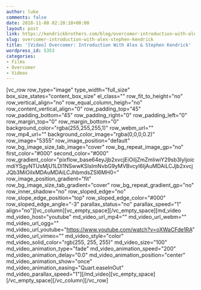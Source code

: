 ```yaml
---
author: luke
comments: false
date: 2018-11-08 02:20:18+00:00
layout: post
link: https://kendrickbrothers.com/blog/overcomer-introduction-with-alex-stephen-kendrick/
slug: overcomer-introduction-with-alex-stephen-kendrick
title: '[Video] Overcomer: Introduction With Alex & Stephen Kendrick'
wordpress_id: 5353
categories:
- Films
- Overcomer
- Videos
---
```


[vc_row row_type="image" type_width="full_size" box_size_states="content_box_size" el_class="" row_fit_to_height="no" row_vertical_align="no" row_equal_column_heigh="no" row_content_vertical_align="0" row_padding_top="45" row_padding_bottom="45" row_padding_right="0" row_padding_left="0" row_margin_top="0" row_margin_bottom="0" background_color="rgba(255,255,255,1)" row_webm_url="" row_mp4_url="" background_color_image="rgba(0,0,0,0.2)" row_image="5355" row_image_position="default" row_bg_image_size_tab_image="cover" row_bg_repeat_image_gp="no" first_color="#000" second_color="#000" row_gradient_color="pixflow_base64eyJjb2xvcjEiOiIjZmZmIiwiY29sb3IyIjoicmdiYSgyNTUsMjU1LDI1NSwwKSIsImNvbG9yMVBvcyI6IjAuMDAiLCJjb2xvcjJQb3MiOiIxMDAuMDAiLCJhbmdsZSI6MH0=" row_image_position_gradient="fit" row_bg_image_size_tab_gradient="cover" row_bg_repeat_gradient_gp="no" row_inner_shadow="no" row_sloped_edge="no" row_slope_edge_position="top" row_sloped_edge_color="#000" row_sloped_edge_angle="-3" parallax_status="no" parallax_speed="1" align="no"][vc_column][vc_empty_space][/vc_empty_space][md_video md_video_host="youtube" md_video_url_mp4="" md_video_url_webm="" md_video_url_ogg="" md_video_url_youtube="https://www.youtube.com/watch?v=oXWaCFde1RA" md_video_url_vimeo="" md_video_style="color" md_video_solid_color="rgb(255, 255, 255)" md_video_size="100" md_video_animation_type="fade" md_video_animation_speed="200" md_video_animation_delay="0.0" md_video_animation_position="center" md_video_animation_show="once" md_video_animation_easing="Quart.easeInOut" md_video_parallax_speed="1"][/md_video][vc_empty_space][/vc_empty_space][/vc_column][/vc_row]
